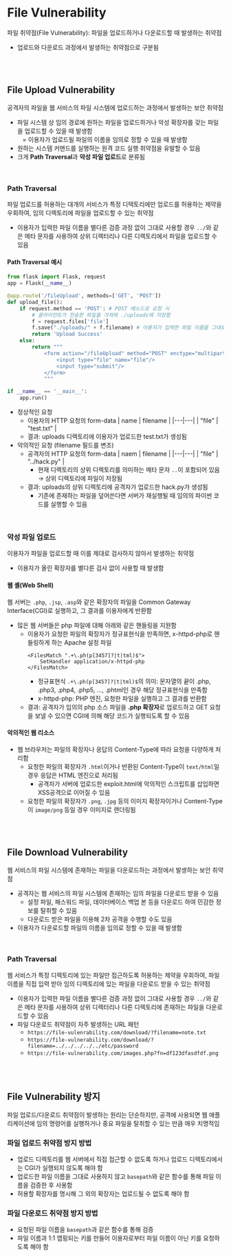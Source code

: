 # File Vulnerability
파일 취약점(File Vulnerability): 파일을 업로드하거나 다운로드할 때 발생하는 취약점
* 업로드와 다운로드 과정에서 발생하는 취약점으로 구분됨

<br/><br/>

## File Upload Vulnerability
공격자의 파일을 웹 서비스의 파일 시스템에 업로드하는 과정에서 발생하는 보안 취약점
* 파일 시스템 상 임의 경로에 원하는 파일을 업로드하거나 악성 확장자를 갖는 파일을 업로드할 수 있을 때 발생함 <br/>
    &nbsp;&nbsp; = 이용자가 업로드될 파일의 이름을 임의로 정할 수 있을 때 발생함
* 원하는 시스템 커맨드를 실행하는 원격 코드 실행 취약점을 유발할 수 있음
* 크게 **Path Traversal**과 **악성 파일 업로드**로 분류됨

<br/>

### Path Traversal
파일 업로드를 허용하는 대개의 서비스가 특정 디텍토리에만 업로드를 허용하는 제약을 우회하여, 임의 디렉토리에 파일을 업로드할 수 있는 취약점
* 이용자가 입력한 파일 이름을 별다른 검증 과정 없이 그대로 사용할 경우 ```../```와 같은 메타 문자를 사용하여 상위 디렉터리나 다른 디렉토리에서 파일을 업로드할 수 있음

#### Path Traversal 예시
```python
from flask import Flask, request
app = Flask(__name__)

@app.route('/fileUpload', methods=['GET', 'POST'])
def upload_file():
	if request.method == 'POST': # POST 메소드로 요청 시
        # 클라이언트가 전송한 파일을 가져와 ./uploads에 저장함
		f = request.files['file']
		f.save("./uploads/" + f.filename) # 이용자가 입력한 파일 이름을 그대로 사용하기 때문에 Path Traversal에 취약함
		return 'Upload Success'
	else:
		return """
			<form action="/fileUpload" method="POST" enctype="multipart/form-data">
				<input type="file" name="file"/>
				<input type="submit"/>
			</form>
			"""

if __name__ == '__main__':
	app.run()
```
* 정상적인 요청
    - 이용자의 HTTP 요청의 form-data
        | name | filename |
        |---|---|
        | "file" | "test.txt" |
    - 결과: uploads 디렉토리에 이용자가 업로드한 test.txt가 생성됨
* 악의적인 요청 (filename 필드를 변조)
    - 공격자의 HTTP 요청의 form-data
        | naem | filename |
        |---|---|
        | "file" | "../hack.py" |
        + 현재 디렉토리의 상위 디렉토리를 의미하는 메타 문자 ```..```이 포함되어 있음 → 상위 디렉토리에 파일이 저장됨
    - 결과: uploads의 상위 디렉토리에 공격자가 업로드한 hack.py가 생성됨
        + 기존에 존재하는 파일을 덮어쓴다면 서버가 재실행될 때 임의의 파이썬 코드를 실행할 수 있음

<br/>

### 악성 파일 업로드
이용자가 파일을 업로드할 때 이를 제대로 검사하지 않아서 발생하는 취약점
* 이용자가 올린 확장자를 별다른 검사 없이 사용할 때 발생함

#### 웹 셸(Web Shell)
웹 서버는 ```.php```, ```.jsp```, ```.asp```와 같은 확장자의 파일을 Common Gateway Interface(CGI)로 실행하고, 그 결과를 이용자에게 반환함
* 많은 웹 서버들은 php 파일에 대해 아래와 같은 핸들링을 지원함
    - 이용자가 요청한 파일의 확장자가 정규표현식을 만족하면, x-httpd-php로 핸들링하게 하는 Apache 설정 파일
        ```
        <FilesMatch ".+\.ph(p[3457]?|t|tml)$">
            SetHandler application/x-httpd-php
        </FilesMatch>
        ```
        + 정규표현식 ```.+\.ph(p[3457]?|t|tml)$```의 의미: 문자열의 끝이 .php, .php3, .php4, .php5, ..., .phtml인 경우 해당 정규표현식을 만족함
        + x-httpd-php: PHP 엔진, 요청한 파일을 실행하고 그 결과를 반환함
    - 결과: 공격자가 임의의 php 소스 파일을 **.php 확장자**로 업로드하고 GET 요청을 보낼 수 있으면 CGI에 의해 해당 코드가 실행되도록 할 수 있음



#### 악의적인 웹 리소스
* 웹 브라우저는 파일의 확장자나 응답의 Content-Type에 따라 요청을 다양하게 처리함
    * 요청한 파일의 확장자가 ```.html```이거나 반환된 Content-Type이 ```text/html```일 경우 응답은 HTML 엔진으로 처리됨
        + 공격자가 서버에 업로드한 exploit.html에 악의적인 스크립트를 삽입하면 XSS공격으로 이어질 수 있음
    * 요청한 파일의 확장자가 ```.png```, ```.jpg``` 등의 이미지 확장자이거나 Content-Type이 ```image/png``` 등일 경우 이미지로 랜더링됨

<br/><br/>

## File Download Vulnerability
웹 서비스의 파일 시스템에 존재하는 파일을 다운로드하는 과정에서 발생하는 보안 취약점
* 공격자는 웹 서비스의 파일 시스템에 존재하는 임의 파일을 다운로드 받을 수 있음
    + 설정 파일, 패스워드 파일, 데이터베이스 백업 본 등을 다운로드 하여 민감한 정보를 탈취할 수 있음
    + 다운로드 받은 파일을 이용해 2차 공격을 수행할 수도 있음
* 이용자가 다운로드할 파일의 이름을 임의로 정할 수 있을 때 발생함

<br/>

### Path Traversal
웹 서비스가 특정 디렉토리에 있는 파일만 접근하도록 허용하는 제약을 우회하여, 파일 이름을 직접 입력 받아 임의 디렉토리에 있는 파일을 다운로드 받을 수 있는 취약점
* 이용자가 입력한 파일 이름을 별다른 검증 과정 없이 그대로 사용할 경우 ```../```와 같은 메타 문자를 사용하여 상위 디렉터리나 다른 디렉토리에 존재하는 파일을 다운로드할 수 있음
* 파일 다운로드 취약점이 자주 발생하는 URL 패턴
    - ```https://file-vulenrability.com/download/?filename=note.txt```
    - ```https://file-vulnerability.com/download/?filename=../../../../../etc/password```
    - ```https://file-vulnerability.com/images.php?fn=df123dfasdfdf.png```

<br/><br/>

## File Vulnerability 방지
파일 업로드/다운로드 취약점이 발생하는 원리는 단순하지만, 공격에 사용되면 웹 애플리케이션에 임의 명령어를 실행하거나 중요 파일을 탈취할 수 있는 만큼 매우 치명적임

### 파일 업로드 취약점 방지 방법
* 업로드 디렉토리를 웹 서버에서 직접 접근할 수 없도록 하거나 업로드 디렉토리에서는 CGI가 실행되지 않도록 해야 함
* 업로드한 파일 이름을 그대로 사용하지 않고 ```basepath```와 같은 함수를 통해 파일 이름을 검증한 후 사용함
* 허용할 확장자를 명시해 그 외의 확장자는 업로드될 수 없도록 해야 함

### 파일 다운로드 취약점 방지 방법
* 요청된 파일 이름을 ```basepath```과 같은 함수를 통해 검증
* 파일 이름과 1:1 맵핑되는 키를 만들어 이용자로부터 파일 이름이 아닌 키를 요청하도록 해야 함

<br/><br/>
